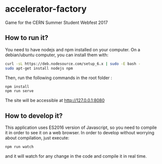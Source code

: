 # accelerator-factory
Game for the CERN Summer Student Webfest 2017

## How to run it?

You need to have nodejs and npm installed on your computer. On a debian/ubuntu computer, you can install them with:
```bash
curl -sL https://deb.nodesource.com/setup_6.x | sudo -E bash -
sudo apt-get install nodejs npm
```

Then, run the following commands in the root folder :
```bash
npm install
npm run serve
```
The site will be accessible at http://127.0.0.1:8080

## How to develop it?

This application uses ES2016 version of Javascript, so you need to compile it in order to see it on a web browser.
In order to develop without worrying about compilation, just execute:
```bash
npm run watch
```
and it will watch for any change in the code and compile it in real time.
